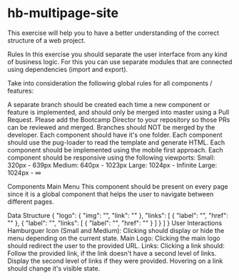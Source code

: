 # hb-multipage-site
This exercise will help you to have a better understanding of the correct structure of a web project.

Rules
In this exercise you should separate the user interface from any kind of business logic. For this you can use separate modules that are connected using dependencies (import and export).

Take into consideration the following global rules for all components / features:

A separate branch should be created each time a new component or feature is implemented, and should only be merged into master using a Pull Request. Please add the Bootcamp Director to your repository so those PRs can be reviewed and merged. Branches should NOT be merged by the developer.
Each component should have it's one folder.
Each component should use the pug-loader to read the template and generate HTML.
Each component should be implemented using the mobile first approach.
Each component should be responsive using the following viewports:
Small: 320px - 639px
Medium: 640px - 1023px 
Large: 1024px - Infinite 
Large: 1024px - ∞


Components
Main Menu
This component should be present on every page since it is a global component that helps the user to navigate between different pages.

Data Structure
{
  "logo": {
    "img": "",
    "link": ""
  },
  "links": [
    {
      "label": "",
      "href": ""
    },
    {
      "label": "",
      "links": [
        {
          "label": "",
          "href": ""
        }
      ]
    }
  ]
}
User Interactions
Hamburguer Icon (Small and Medium):
Clicking should display or hide the menu depending on the current state.
Main Logo:
Clicking the main logo should redirect the user to the provided URL.
Links:
Clicking a link should:
Follow the provided link, if the link doesn't have a second level of links.
Display the second level of links if they were provided.
Hovering on a link should change it's visible state.